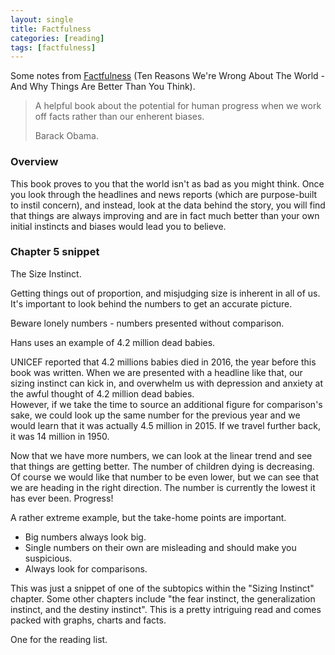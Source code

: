 ```yaml
---
layout: single
title: Factfulness
categories: [reading]
tags: [factfulness]
---
```


Some notes from
[Factfulness](https://www.bookdepository.com/Factfulness-Hans-Rosling/9781473637467) (Ten Reasons We're Wrong About The World - And Why Things Are Better Than You
  Think).

> A helpful book about the potential for human progress when we work off facts
> rather than our enherent biases.
>  
> Barack Obama.

### Overview

This book proves to you that the world isn't as bad as you might think. Once you
look through the headlines and news reports (which are purpose-built to instil
concern), and instead, look at the data behind the story, you will find that
things are always improving and are in fact much better than your own initial
instincts and biases would lead you to believe.

### Chapter 5 snippet

The Size Instinct.

Getting things out of proportion, and misjudging size is inherent in all of us.
It's important to look behind the numbers to get an accurate picture.

Beware lonely numbers - numbers presented without comparison.

Hans uses an example of 4.2 million dead babies.

UNICEF reported that 4.2 millions babies died in 2016, the year before this book was
written. When we are presented with a headline like that, our sizing instinct
can kick in, and overwhelm us with depression and anxiety at the awful thought
of 4.2 million dead babies.  
However, if we take the time to source an additional figure for comparison's sake, we could look up the same number for the previous
year and we would learn that it was actually 4.5 million in 2015. If we travel further back, it was 14 million in
1950.

Now that we have more numbers, we can look at the linear trend and see that
things are getting better. The number of children dying is decreasing. Of course
we would like that number to be even lower, but we can see that we are heading
in the right direction. The number is currently the lowest it has ever been.
Progress!

A rather extreme example, but the take-home points are important.

* Big numbers always look big.
* Single numbers on their own are misleading and should make you
  suspicious.
* Always look for comparisons.

This was just a snippet of one of the subtopics within the "Sizing Instinct"
chapter. Some other chapters include "the fear instinct, the generalization instinct, and
the destiny instinct". 
This is a pretty intriguing read and comes packed with graphs, charts and facts. 

One for the reading list.

